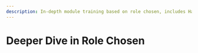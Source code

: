 ```yaml
---
description: In-depth module training based on role chosen, includes Hands-on Labs, etc.
---
```


# Deeper Dive in Role Chosen




